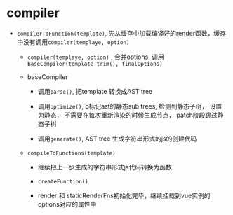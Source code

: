 # compiler

* `compilerToFunction(template)`, 先从缓存中加载编译好的render函数，缓存中没有调用`compiler(templaye, option)`

  * `compiler(templaye, option)` , 合并options, 调用`baseCompiler(template.trim(), finalOptions)`

  * baseCompiler 

      - 调用`parse()`, 把template 转换成AST tree

      - 调用`optimize()`, b标记ast的静态sub trees, 检测到静态子树， 设置为静态， 不需要在每次重新渲染的时候生成节点， patch阶段跳过静态子树

      - 调用`generate()`, AST tree 生成字符串形式的js的创建代码

  * `compileToFunctions(template) `

     - 继续把上一步生成的字符串形式js代码转换为函数

     - `createFunction()`

     - render 和 staticRenderFns初始化完毕，继续挂载到vue实例的options对应的属性中
